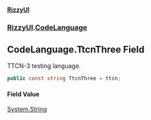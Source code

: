 #### [RizzyUI](index 'index')
### [RizzyUI](RizzyUI 'RizzyUI').[CodeLanguage](RizzyUI.CodeLanguage 'RizzyUI.CodeLanguage')

## CodeLanguage.TtcnThree Field

TTCN-3 testing language.

```csharp
public const string TtcnThree = ttcn;
```

#### Field Value
[System.String](https://docs.microsoft.com/en-us/dotnet/api/System.String 'System.String')